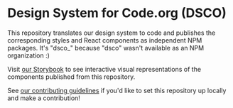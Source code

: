 # Design System for Code.org (DSCO)

This repository translates our design system to code and publishes the corresponding styles and React components as independent NPM packages. It's "dsco\_" because "dsco" wasn't available as an NPM organization :)

Visit [our Storybook](https://code-dot-org.github.io/dsco_/) to see interactive visual representations of the components published from this repository.

See [our contributing guidelines](CONTRIBUTING.md) if you'd like to set this repository up locally and make a contribution!
